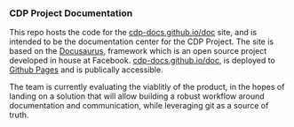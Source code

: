 ### CDP Project Documentation 

This repo hosts the code for the [cdp-docs.github.io/doc](cdp-docs.github.io/doc) site, and is intended to be 
the documentation center for the CDP Project. The site is based on the [Docusaurus](https://docusaurus.io/), framework which is an open source project developed in house at Facebook. [cdp-docs.github.io/doc](cdp-docs.github.io/doc), is deployed to [Github Pages](https://pages.github.com/) and is publically accessible. 

The team is currently evaluating the viablitly of the product, in the hopes of landing on a solution that will allow building a robust workflow around documentation and communication, while leveraging git as a source of truth.
